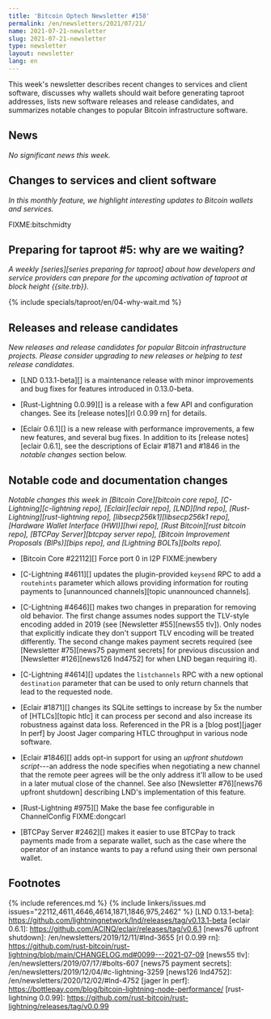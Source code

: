 ```yaml
---
title: 'Bitcoin Optech Newsletter #158'
permalink: /en/newsletters/2021/07/21/
name: 2021-07-21-newsletter
slug: 2021-07-21-newsletter
type: newsletter
layout: newsletter
lang: en
---
```

This week's newsletter describes recent changes to services and client
software, discusses why wallets should wait before generating taproot
addresses, lists new software releases and release candidates, and
summarizes notable changes to popular Bitcoin infrastructure software.

## News

*No significant news this week.*

## Changes to services and client software

*In this monthly feature, we highlight interesting updates to Bitcoin
wallets and services.*

FIXME:bitschmidty

## Preparing for taproot #5: why are we waiting?

*A weekly [series][series preparing for taproot] about how developers
and service providers can prepare for the upcoming activation of taproot
at block height {{site.trb}}.*

{% include specials/taproot/en/04-why-wait.md %}

## Releases and release candidates

*New releases and release candidates for popular Bitcoin infrastructure
projects.  Please consider upgrading to new releases or helping to test
release candidates.*

- [LND 0.13.1-beta][] is a maintenance release with
  minor improvements and bug fixes for features introduced in
  0.13.0-beta.

- [Rust-Lightning 0.0.99][] is a release with a few API and
  configuration changes.  See its [release notes][rl 0.0.99 rn] for
  details.

- [Eclair 0.6.1][] is a new release with performance improvements, a few
  new features, and several bug fixes.  In addition to its [release
  notes][eclair 0.6.1], see the descriptions of Eclair #1871 and #1846
  in the *notable changes* section below.

## Notable code and documentation changes

*Notable changes this week in [Bitcoin Core][bitcoin core repo],
[C-Lightning][c-lightning repo], [Eclair][eclair repo], [LND][lnd repo],
[Rust-Lightning][rust-lightning repo], [libsecp256k1][libsecp256k1
repo], [Hardware Wallet Interface (HWI)][hwi repo],
[Rust Bitcoin][rust bitcoin repo], [BTCPay Server][btcpay server repo],
[Bitcoin Improvement Proposals (BIPs)][bips repo], and [Lightning
BOLTs][bolts repo].*

- [Bitcoin Core #22112][] Force port 0 in I2P FIXME:jnewbery

- [C-Lightning #4611][] updates the plugin-provided `keysend` RPC to
  add a `routehints` parameter which allows providing information for
  routing payments to [unannounced channels][topic unannounced
  channels].

- [C-Lightning #4646][] makes two changes in preparation for removing
  old behavior.  The first change assumes nodes support the
  TLV-style encoding added in 2019 (see [Newsletter #55][news55 tlv]).
  Only nodes that explicitly indicate they don't support TLV encoding
  will be treated differently.
  The second change makes payment secrets required (see [Newsletter
  #75][news75 payment secrets] for previous discussion and [Newsletter
  #126][news126 lnd4752] for when LND began requiring it).

- [C-Lightning #4614][] updates the `listchannels` RPC with a new
  optional `destination` parameter that can be used to only return
  channels that lead to the requested node.

- [Eclair #1871][] changes its SQLite settings to increase by 5x the
  number of [HTLCs][topic htlc] it can process per second and also
  increase its robustness against data loss.  Referenced in the PR is a
  [blog post][jager ln perf] by Joost Jager comparing HTLC throughput in
  various node software.

- [Eclair #1846][] adds opt-in support for using an *upfront shutdown
  script*---an address the node specifies when negotiating a new channel
  that the remote peer agrees will be the only address it'll allow to be
  used in a later mutual close of the channel.  See also [Newsletter
  #76][news76 upfront shutdown] describing LND's implementation of this
  feature.

- [Rust-Lightning #975][] Make the base fee configurable in ChannelConfig FIXME:dongcarl

- [BTCPay Server #2462][] makes it easier to use BTCPay to track
  payments made from a separate wallet, such as the case where the
  operator of an instance wants to pay a refund using their own personal
  wallet.

## Footnotes

{% include references.md %}
{% include linkers/issues.md issues="22112,4611,4646,4614,1871,1846,975,2462" %}
[LND 0.13.1-beta]: https://github.com/lightningnetwork/lnd/releases/tag/v0.13.1-beta
[eclair 0.6.1]: https://github.com/ACINQ/eclair/releases/tag/v0.6.1
[news76 upfront shutdown]: /en/newsletters/2019/12/11/#lnd-3655
[rl 0.0.99 rn]: https://github.com/rust-bitcoin/rust-lightning/blob/main/CHANGELOG.md#0099---2021-07-09
[news55 tlv]: /en/newsletters/2019/07/17/#bolts-607
[news75 payment secrets]: /en/newsletters/2019/12/04/#c-lightning-3259
[news126 lnd4752]: /en/newsletters/2020/12/02/#lnd-4752
[jager ln perf]: https://bottlepay.com/blog/bitcoin-lightning-node-performance/
[rust-lightning 0.0.99]: https://github.com/rust-bitcoin/rust-lightning/releases/tag/v0.0.99
